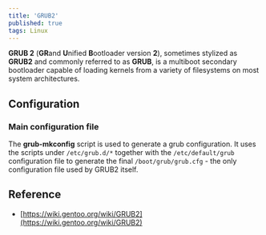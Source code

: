 ```yaml
---
title: 'GRUB2'
published: true
tags: Linux
---
```


**GRUB 2** (**GR**and **U**nified **B**ootloader version **2**), sometimes stylized as **GRUB2** and
commonly referred to as **GRUB**, is a multiboot secondary bootloader capable of
loading kernels from a variety of filesystems on most system architectures.

## Configuration

### Main configuration file

The **grub-mkconfig** script is used to generate a grub configuration. It uses
the scripts under `/etc/grub.d/*` together with the `/etc/default/grub`
configuration file to generate the final `/boot/grub/grub.cfg` - the only
configuration file used by GRUB2 itself.

## Reference

- [https://wiki.gentoo.org/wiki/GRUB2](https://wiki.gentoo.org/wiki/GRUB2)